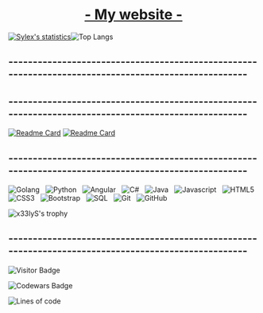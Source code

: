 <div align="center"><h1><a href="http://florian.swebystudio.com" target="_blank" >- My website -</a></h1></div>

[![Sylex's statistics](https://github-readme-stats.vercel.app/api?username=x33lyS&include_all_commits=true&show_icons=true&theme=tokyonight&border_radius=30&hide=issues)](#)![Top Langs](https://github-readme-stats.vercel.app/api/top-langs/?username=x33lyS&hide=TeX&layout=compact&theme=tokyonight&border_radius=30)

## ----------------------------------------------------------------------------------------------------



## ----------------------------------------------------------------------------------------------------
<a href="https://groupie-tracker-x33lys.herokuapp.com/">![Readme Card](https://github-readme-stats.vercel.app/api/pin/?username=x33lyS&repo=Groupie-Tracker&theme=tokyonight&border_radius=30)</a>
<a href="https://github.com/x33lyS/Website-2k22">![Readme Card](https://github-readme-stats.vercel.app/api/pin/?username=x33lyS&repo=Website-2k22&theme=tokyonight&border_radius=30)</a>

## ----------------------------------------------------------------------------------------------------

![Golang](https://img.shields.io/badge/-Golang-black?logo=go&logoColor=darkblue&style=for-the-badge)&nbsp;&nbsp;
![Python](https://img.shields.io/badge/-Python-black?logo=python&logoColor=darkblue&style=for-the-badge)&nbsp;&nbsp;
![Angular](https://img.shields.io/badge/-Angular-black?logo=angular&logoColor=darkblue&style=for-the-badge)&nbsp;&nbsp;
![C#](https://img.shields.io/badge/-Csharp-black?logo=c&logoColor=darkblue&style=for-the-badge)&nbsp;&nbsp;
![Java](https://img.shields.io/badge/-Java-black?logo=java&logoColor=darkblue&style=for-the-badge)&nbsp;&nbsp;
![Javascript](https://img.shields.io/badge/-Javascript-black?logo=javascript&logoColor=darkblue&style=for-the-badge)&nbsp;&nbsp;
![HTML5](https://img.shields.io/badge/-HTML5-black?logo=html5&logoColor=darkblue&style=for-the-badge)&nbsp;&nbsp;
![CSS3](https://img.shields.io/badge/-CSS3-black?logo=css3&logoColor=darkblue&style=for-the-badge)&nbsp;&nbsp;
![Bootstrap](https://img.shields.io/badge/-Bootstrap-black?logo=bootstrap&logoColor=darkblue&style=for-the-badge)&nbsp;&nbsp;
![SQL](https://img.shields.io/badge/-SQL-black?logo=MySQL&logoColor=darkblue&style=for-the-badge)&nbsp;&nbsp;
![Git](https://img.shields.io/badge/-Git-black?logo=git&logoColor=darkblue&style=for-the-badge)&nbsp;&nbsp;
![GitHub](https://img.shields.io/badge/-GitHub-black?logo=github&logoColor=darkblue&style=for-the-badge)&nbsp;&nbsp;
</br>


![x33lyS's trophy](https://hacked-github-stat-trophies.vercel.app/?username=x33lyS&theme=dracula&column=5&rank=SECRET,SSS,SS,S,AAA,AA,A,B&margin-w=18&margin-h=10&title=MultiLanguage,AllSuperRank,Joined2020,Commit,Repositories)

## ----------------------------------------------------------------------------------------------------
![Visitor Badge](https://visitor-badge.laobi.icu/badge?page_id=x33lyS.x33lyS)

![Codewars Badge](https://www.codewars.com/users/x33lyS/badges/large)

![Lines of code](https://img.shields.io/badge/From%20Hello%20World%20I%27ve%20Written-4.6%20million%20lines%20of%20code-blue)

